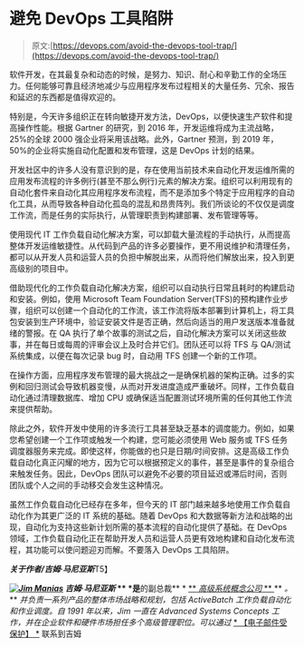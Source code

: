 # 避免 DevOps 工具陷阱

> 原文:[https://devops.com/avoid-the-devops-tool-trap/](https://devops.com/avoid-the-devops-tool-trap/)

软件开发，在其最复杂和动态的时候，是努力、知识、耐心和辛勤工作的全场压力。任何能够可靠且经济地减少与应用程序发布过程相关的大量任务、冗余、报告和延迟的东西都是值得欢迎的。

特别是，今天许多组织正在转向敏捷开发方法，DevOps，以便快速生产软件和提高操作性能。根据 Gartner 的研究，到 2016 年，开发运维将成为主流战略，25%的全球 2000 强企业将采用该战略。此外，Gartner 预测，到 2019 年，50%的企业将实施自动化配置和发布管理，这是 DevOps 计划的结果。

开发社区中的许多人没有意识到的是，存在使用当前技术来自动化开发运维所需的应用发布流程的许多例行(甚至不那么例行)元素的解决方案。组织可以利用现有的自动化套件来自动化其应用程序发布流程，而不是添加多个特定于应用程序的自动化工具，从而导致各种自动化孤岛的混乱和昂贵阵列。我们所谈论的不仅仅是调度工作流，而是任务的实际执行，从管理职责到构建部署、发布管理等等。

使用现代 IT 工作负载自动化解决方案，可以卸载大量流程的手动执行，从而提高整体开发运维敏捷性。从代码到产品的许多必要操作，更不用说维护和清理任务，都可以从开发人员和运营人员的负担中解脱出来，从而将他们解放出来，投入到更高级别的项目中。

借助现代化的工作负载自动化解决方案，组织可以自动执行日常且耗时的构建启动和安装。例如，使用 Microsoft Team Foundation Server(TFS)的预构建作业步骤，组织可以创建一个自动化的工作流，该工作流将版本部署到计算机上，将工具包安装到生产环境中，验证安装文件是否正确，然后向适当的用户发送版本准备就绪的警报。在 QA 执行了单个故事的测试之后，自动化解决方案可以关闭这些故事，并在每日或每周的评审会议上及时合并它们。团队还可以将 TFS 与 QA/测试系统集成，以便在每次记录 bug 时，自动用 TFS 创建一个新的工作项。

在操作方面，应用程序发布管理的最大挑战之一是确保机器的架构正确。过多的实例和回归测试会导致机器变慢，从而对开发进度造成严重破坏。同样，工作负载自动化通过清理数据库、增加 CPU 或确保适当配置测试环境所需的任何其他工作流来提供帮助。

除此之外，软件开发中使用的许多流行工具甚至缺乏基本的调度能力。例如，如果您希望创建一个工作项或触发一个构建，您可能必须使用 Web 服务或 TFS 任务调度器服务来完成。即使这样，你能做的也只是日期/时间安排。这是高级工作负载自动化真正闪耀的地方，因为它可以根据预定义的事件，甚至是事件的复杂组合来触发任务。因此，DevOps 团队可以避免不必要的项目延迟或滞后时间，否则团队或个人之间的手动移交会发生这种情况。

虽然工作负载自动化已经存在多年，但今天的 IT 部门越来越多地使用工作负载自动化作为其更广泛的 IT 系统的基础。随着 DevOps 和大数据等新方法和战略的出现，自动化为支持这些新计划所需的基本流程的自动化提供了基础。在 DevOps 领域，工作负载自动化正在帮助开发人员和运营人员更有效地构建和自动化发布流程，其功能可以使问题迎刃而解。不要落入 DevOps 工具陷阱。

***关于作者/吉姆·马尼亚斯***T5】

***[![Jim Manias](../Images/1b7f3b4e6fcd62ce96e515e21877edc1.png)](https://devops.com/wp-content/uploads/2015/07/Jim-Manias-e1437711878902.jpg) 吉姆·马尼亚斯* ** *是**的副总裁** * [ ** *高级系统概念公司* ** ](http://www.advsyscon.com/home/default.aspx) ** *。* ** *并负责一系列产品的整体市场战略和规划，包括 ActiveBatch 工作负载自动化和作业调度。自 1991 年以来，Jim 一直在 Advanced Systems Concepts 工作，并在企业软件和硬件市场担任多个高级管理职位。可以通过* [* 【电子邮件受保护】 *](/cdn-cgi/l/email-protection#377d7a56595e564477565341444e445458591954585a) 联系到吉姆